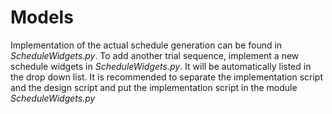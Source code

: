 # Models

Implementation of the actual schedule generation can be found in *ScheduleWidgets.py*. To add another trial sequence, implement a new schedule widgets in *ScheduleWidgets.py*. It will be automatically listed in the drop down list. It is recommended to separate the implementation script and the design script and put the implementation script in the module *ScheduleWidgets.py*
